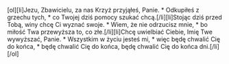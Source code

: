 [ol][li]Jezu, Zbawicielu, za nas Krzyż przyjąłeś, Panie. * Odkupiłeś z grzechu tych, * co Twojej dziś pomocy szukać chcą.[/li][li]Stojąc dziś przed Tobą, winy chcę Ci wyznać swoje. * Wiem, że nie odrzucisz mnie, * bo miłość Twa przewyższa to, co złe.[/li][li]Chcę uwielbiać Ciebie, Imię Twe wywyższać, Panie. * Wszystkim w życiu jesteś mi, * więc będę chwalić Cię do końca, * będę chwalić Cię do końca, będę chwalić Cię do końca dni.[/li][/ol]